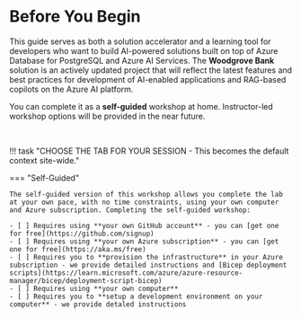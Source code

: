 # Before You Begin

This guide serves as both a solution accelerator and a learning tool for developers who want to build AI-powered solutions built on top of Azure Database for PostgreSQL and Azure AI Services. The **Woodgrove Bank** solution is an actively updated project that will reflect the latest features and best practices for development of AI-enabled applications and RAG-based copilots on the Azure AI platform.

You can complete it as a **self-guided** workshop at home. Instructor-led workshop options will be provided in the near future.

<br/>

!!! task "CHOOSE THE TAB FOR YOUR SESSION - This becomes the default context site-wide."

=== "Self-Guided"

    The self-guided version of this workshop allows you complete the lab at your own pace, with no time constraints, using your own computer and Azure subscription. Completing the self-guided workshop:

    - [ ] Requires using **your own GitHub account** - you can [get one for free](https://github.com/signup)
    - [ ] Requires using **your own Azure subscription** - you can [get one for free](https://aka.ms/free) 
    - [ ] Requires you to **provision the infrastructure** in your Azure subscription - we provide detailed instructions and [Bicep deployment scripts](https://learn.microsoft.com/azure/azure-resource-manager/bicep/deployment-script-bicep)
    - [ ] Requires using **your own computer**
    - [ ] Requires you to **setup a development environment on your computer** - we provide detaled instructions

<!--
=== "Instructor-Led Workshop"

    - [ ] Requires you to use **your own GitHub account** - you can [get one for free](https://github.com/signup)
    - [X] Uses the **built-in Azure subscription** from Skillable - you get auth credentials
    - [X] Uses the **pre-provisioned infrastructure** from Skillable - you save setup time
    - [ ] Requires you to use **your own laptop** - keep it charged for the session duration
    - [ ] You have 75 minutes for the entire session - assume 60 mins for the lab alone

    !!! question "Are you currently in a Microsoft AI Tour session? [Go directly to Provision & Setup!](./02-Setup/1-Provision-And-Setup/02-Instructor-Led.md)"
-->
